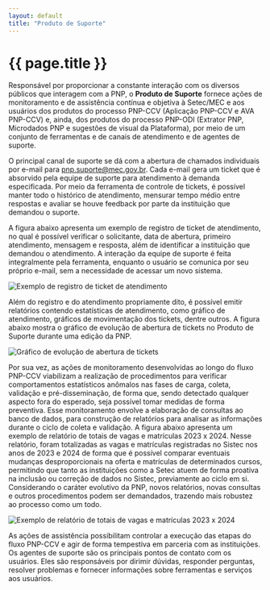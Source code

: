 ```yaml
---
layout: default
title: "Produto de Suporte"
---
```


<!-- Parte de Navegação

Veja qual é a o nome da próxima página e da anterior e adicione abaixo no formato:

[Anterior: Nome da páginas](/documentacao/caminho_do_arquivo)
[Próximo: Nome da páginas »](/documentacao/caminho_do_arquivo) 
-->

# {{ page.title }}

Responsável por proporcionar a constante interação com os diversos públicos que interagem com a PNP, o __Produto de Suporte__ fornece ações de monitoramento e de assistência contínua e objetiva à Setec/MEC e aos usuários dos produtos do processo PNP-CCV (Aplicação PNP-CCV e AVA PNP-CCV) e, ainda, dos produtos do processo PNP-ODI (Extrator PNP, Microdados PNP e sugestões de visual da Plataforma), por meio de um conjunto de ferramentas e de canais de atendimento e de agentes de suporte.

O principal canal de suporte se dá com a abertura de chamados individuais por e-mail para pnp.suporte@mec.gov.br. Cada e-mail gera um ticket que é absorvido pela equipe de suporte para atendimento à demanda especificada. Por meio da ferramenta de controle de tickets, é possível manter todo o histórico de atendimento, mensurar tempo médio entre respostas e avaliar se houve feedback por parte da instituição que demandou o suporte.

A figura abaixo apresenta um exemplo de registro de ticket de atendimento, no qual é possível verificar o solicitante, data de abertura, primeiro atendimento, mensagem e resposta, além de identificar a instituição que demandou o atendimento. A interação da equipe de suporte é feita integralmente pela ferramenta, enquanto o usuário se comunica por seu próprio e-mail, sem a necessidade de acessar um novo sistema.

![Exemplo de registro de ticket de atendimento](/assets/img/docs/ccv_produto_de_suporte_01.png "Exemplo de registro de ticket de atendimento")

Além do registro e do atendimento propriamente dito, é possível emitir relatórios contendo estatísticas de atendimento, como gráfico de atendimento, gráficos de movimentação dos tickets, dentre outros. A figura abaixo mostra o gráfico de evolução de abertura de tickets no Produto de Suporte durante uma edição da PNP.

![Gráfico de evolução de abertura de tickets](/assets/img/docs/ccv_produto_de_suporte_02.png "Gráfico de evolução de abertura de tickets")

Por sua vez, as ações de monitoramento desenvolvidas ao longo do fluxo PNP-CCV viabilizam a realização de procedimentos para verificar comportamentos estatísticos anômalos nas fases de carga, coleta, validação e pré-disseminação, de forma que, sendo detectado qualquer aspecto fora do esperado, seja possível tomar medidas de forma preventiva. Esse monitoramento envolve a elaboração de consultas ao banco de dados, para construção de relatórios para analisar as informações durante o ciclo de coleta e validação. A figura abaixo apresenta um exemplo de relatório de totais de vagas e matrículas 2023 x 2024. Nesse relatório, foram totalizadas as vagas e matrículas registradas no Sistec nos anos de 2023 e 2024 de forma que é possível comparar eventuais mudanças desproporcionais na oferta e matrículas de determinados cursos, permitindo que tanto as instituições como a Setec atuem de forma proativa na inclusão ou correção de dados no Sistec, previamente ao ciclo em si. Considerando o caráter evolutivo da PNP, novos relatórios, novas consultas e outros procedimentos podem ser demandados, trazendo mais robustez ao processo como um todo.

![Exemplo de relatório de totais de vagas e matrículas 2023 x 2024](/assets/img/docs/ccv_produto_de_suporte_02.png "Exemplo de relatório de totais de vagas e matrículas 2023 x 2024")

As ações de assistência possibilitam controlar a execução das etapas do fluxo PNP-CCV e agir de forma tempestiva em parceria com as instituições. Os agentes de suporte são os principais pontos de contato com os usuários. Eles são responsáveis por dirimir dúvidas, responder perguntas, resolver problemas e fornecer informações sobre ferramentas e serviços aos usuários.